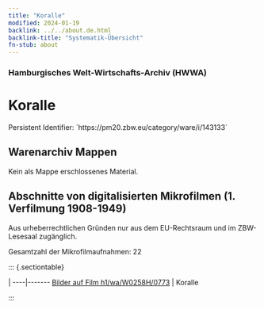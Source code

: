 ```yaml
---
title: "Koralle"
modified: 2024-01-19
backlink: ../../about.de.html
backlink-title: "Systematik-Übersicht"
fn-stub: about
---
```


### Hamburgisches Welt-Wirtschafts-Archiv (HWWA)

# Koralle

<div class="hint">Persistent Identifier: `https://pm20.zbw.eu/category/ware/i/143133`</div>







## Warenarchiv Mappen





Kein als Mappe erschlossenes Material.



<a id="filmsections" />

## Abschnitte von digitalisierten Mikrofilmen (1. Verfilmung 1908-1949)

<p>Aus urheberrechtlichen Gründen nur aus dem EU-Rechtsraum und im ZBW-Lesesaal zugänglich.</p>


<p>Gesamtzahl der Mikrofilmaufnahmen: 22</p>





::: {.sectiontable}

 | 
----|-------
<a class="btn" href="https://pm20.zbw.eu/film/h1/wa/W0258H/0773" rel="nofollow">Bilder auf Film h1/wa/W0258H/0773</a> | Koralle


:::
















